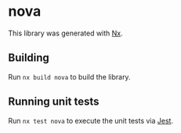 # nova

This library was generated with [Nx](https://nx.dev).

## Building

Run `nx build nova` to build the library.

## Running unit tests

Run `nx test nova` to execute the unit tests via [Jest](https://jestjs.io).
